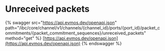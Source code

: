 # Unreceived packets

{% swagger src="https://api.evmos.dev/openapi.json" path="/ibc/core/channel/v1/channels/{channel_id}/ports/{port_id}/packet_commitments/{packet_commitment_sequences}/unreceived_packets" method="get" %}
[https://api.evmos.dev/openapi.json](https://api.evmos.dev/openapi.json)
{% endswagger %}
